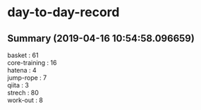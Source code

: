 # day-to-day-record  
## Summary  (2019-04-16 10:54:58.096659)  
basket : 61  
core-training : 16  
hatena : 4  
jump-rope : 7  
qiita : 3  
strech : 80  
work-out : 8  
